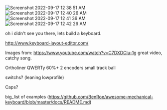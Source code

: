 ![Screenshot 2022-09-17 12 38 51 AM](https://user-images.githubusercontent.com/113202399/190840984-971d4a43-5651-4f63-8376-fe71ed602d3d.png)
![Screenshot 2022-09-17 12 40 26 AM](https://user-images.githubusercontent.com/113202399/190840986-f200b059-21f2-4f6b-8c39-f298e8ede6ba.png)
![Screenshot 2022-09-17 12 41 36 AM](https://user-images.githubusercontent.com/113202399/190840989-75555f0a-8a07-465f-bbc7-1e46c9889cff.png)
![Screenshot 2022-09-17 12 42 26 AM](https://user-images.githubusercontent.com/113202399/190840997-6bc06d2c-a52a-4fac-81f5-d488019c58c5.png)

oh i didn't see you there, lets build a keyboard.

http://www.keyboard-layout-editor.com/

Images from:
https://www.youtube.com/watch?v=C7DXDCIu-1g
great video, catchy song.

Ortholiner
QWERTy
60%+
2 encoders
small track ball

switchs?
(leaning lowprofile)

Caps?

big_list of examples (https://github.com/BenRoe/awesome-mechanical-keyboard/blob/master/docs/README.md)
